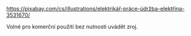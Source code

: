 https://pixabay.com/cs/illustrations/elektrikář-práce-údržba-elektřina-3531670/

Volné pro komerční použití bez nutnosti uvádět zroj.